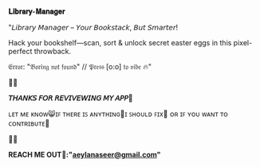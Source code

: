 **𝐋𝐢𝐛𝐫𝐚𝐫𝐲-𝐌𝐚𝐧𝐚𝐠𝐞𝐫**

"𝘓𝘪𝘣𝘳𝘢𝘳𝘺 𝘔𝘢𝘯𝘢𝘨𝘦𝘳 – 𝘠𝘰𝘶𝘳 𝘉𝘰𝘰𝘬𝘴𝘵𝘢𝘤𝘬, 𝘉𝘶𝘵 𝘚𝘮𝘢𝘳𝘵𝘦𝘳!

Hack your bookshelf—scan, sort & unlock secret easter eggs in this pixel-perfect throwback.

𝔈𝔯𝔯𝔬𝔯: "𝔅𝔬𝔯𝔦𝔫𝔤 𝔫𝔬𝔱 𝔣𝔬𝔲𝔫𝔡" // 𝔓𝔯𝔢𝔰𝔰 [o:o] 𝔱𝔬 𝔳𝔦𝔟𝔢 🔥"

💮💮


**𝘛𝘏𝘈𝘕𝘒𝘚 𝘍𝘖𝘙 𝘙𝘌𝘝𝘐𝘝𝘌𝘞𝘐𝘕𝘎 𝘔𝘠 𝘈𝘗𝘗💙**


ʟᴇᴛ ᴍᴇ ᴋɴᴏᴡ😸ɪꜰ ᴛʜᴇʀᴇ ɪꜱ ᴀɴʏᴛʜɪɴɢ👾ɪ ꜱʜᴏᴜʟᴅ ꜰɪx💪 ᴏʀ ɪꜰ ʏᴏᴜ ᴡᴀɴᴛ ᴛᴏ ᴄᴏɴᴛʀɪʙᴜᴛᴇ🌟


💮💮

**REACH ME OUT📧:"aeylanaseer@gmail.com"**
